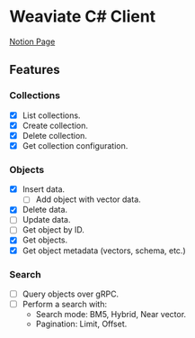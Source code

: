 # Weaviate C# Client

[Notion Page](https://www.notion.so/weaviate/C-Client-Kickoff-1ac70562ccd680718356e4e0faf99ab6)

## Features

### Collections

- [x] List collections.
- [x] Create collection.
- [x] Delete collection.
- [x] Get collection configuration.

### Objects

- [x] Insert data.
  - [ ] Add object with vector data.
- [x] Delete data.
- [ ] Update data.
- [ ] Get object by ID.
- [x] Get objects.
- [x] Get object metadata (vectors, schema, etc.)

### Search

- [ ] Query objects over gRPC.
- [ ] Perform a search with:
  - Search mode: BM5, Hybrid, Near vector.
  - Pagination: Limit, Offset.
